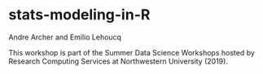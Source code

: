 # stats-modeling-in-R

Andre Archer and Emilio Lehoucq

This workshop is part of the Summer Data Science Workshops hosted by Research Computing Services at Northwestern University (2019).

